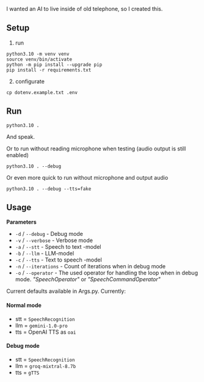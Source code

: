 I wanted an AI to live inside of old telephone, so I created this.

## Setup
1. run
```
python3.10 -m venv venv
source venv/bin/activate
python -m pip install --upgrade pip
pip install -r requirements.txt
```
2. configurate
```
cp dotenv.example.txt .env
```

## Run
```
python3.10 .
```
And speak.

Or to run without reading microphone when testing (audio output is still enabled)
```
python3.10 . --debug
```

Or even more quick to run without microphone and output audio
```
python3.10 . --debug --tts=fake
```

## Usage

**Parameters**
- `-d` / `--debug` - Debug mode
- `-v` / `--verbose` - Verbose mode
- `-a` / `--stt` - Speech to text -model
- `-b` / `--llm` - LLM-model
- `-c` / `--tts` - Text to speech -model
- `-n` / `--iterations` - Count of iterations when in debug mode
- `-o` / `--operator` - The used operator for handling the loop when in debug mode. *"SpeechOperator"* or *"SpeechCommandOperator"*

Current defaults available in Args.py. Currently:

#### Normal mode
- stt = `SpeechRecognition`
- llm = `gemini-1.0-pro`
- tts = OpenAI TTS as `oai`

#### Debug mode
- stt = `SpeechRecognition`
- llm = `groq-mixtral-8.7b`
- tts = `gTTS`
